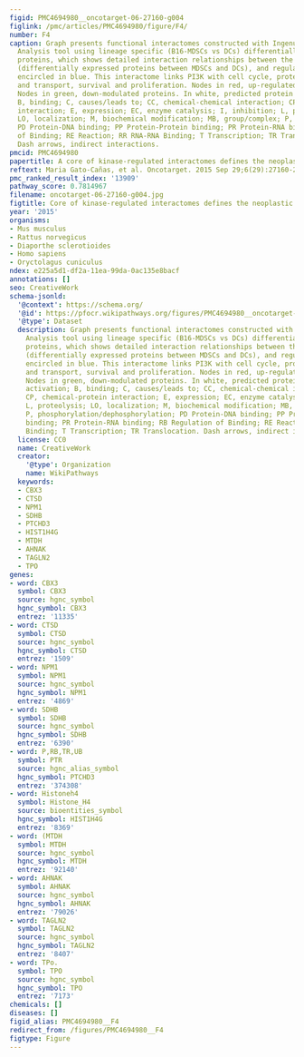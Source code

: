 ```yaml
---
figid: PMC4694980__oncotarget-06-27160-g004
figlink: /pmc/articles/PMC4694980/figure/F4/
number: F4
caption: Graph presents functional interactomes constructed with Ingenuity Pathway
  Analysis tool using lineage specific (B16-MDSCs vs DCs) differentially expressed
  proteins, which shows detailed interaction relationships between the input nodes
  (differentially expressed proteins between MDSCs and DCs), and regulatory kinases
  encircled in blue. This interactome links PI3K with cell cycle, protein synthesis
  and transport, survival and proliferation. Nodes in red, up-regulated proteins.
  Nodes in green, down-modulated proteins. In white, predicted protein nodes. A, activation;
  B, binding; C, causes/leads to; CC, chemical-chemical interaction; CP, chemical-protein
  interaction; E, expression; EC, enzyme catalysis; I, inhibition; L, proteolysis;
  LO, localization; M, biochemical modification; MB, group/complex; P, phosphorylation/dephosphorylation;
  PD Protein-DNA binding; PP Protein-Protein binding; PR Protein-RNA binding; RB Regulation
  of Binding; RE Reaction; RR RNA-RNA Binding; T Transcription; TR Translocation.
  Dash arrows, indirect interactions.
pmcid: PMC4694980
papertitle: A core of kinase-regulated interactomes defines the neoplastic MDSC lineage.
reftext: Maria Gato-Cañas, et al. Oncotarget. 2015 Sep 29;6(29):27160-27175.
pmc_ranked_result_index: '13909'
pathway_score: 0.7814967
filename: oncotarget-06-27160-g004.jpg
figtitle: Core of kinase-regulated interactomes defines the neoplastic MDSC lineage
year: '2015'
organisms:
- Mus musculus
- Rattus norvegicus
- Diaporthe sclerotioides
- Homo sapiens
- Oryctolagus cuniculus
ndex: e225a5d1-df2a-11ea-99da-0ac135e8bacf
annotations: []
seo: CreativeWork
schema-jsonld:
  '@context': https://schema.org/
  '@id': https://pfocr.wikipathways.org/figures/PMC4694980__oncotarget-06-27160-g004.html
  '@type': Dataset
  description: Graph presents functional interactomes constructed with Ingenuity Pathway
    Analysis tool using lineage specific (B16-MDSCs vs DCs) differentially expressed
    proteins, which shows detailed interaction relationships between the input nodes
    (differentially expressed proteins between MDSCs and DCs), and regulatory kinases
    encircled in blue. This interactome links PI3K with cell cycle, protein synthesis
    and transport, survival and proliferation. Nodes in red, up-regulated proteins.
    Nodes in green, down-modulated proteins. In white, predicted protein nodes. A,
    activation; B, binding; C, causes/leads to; CC, chemical-chemical interaction;
    CP, chemical-protein interaction; E, expression; EC, enzyme catalysis; I, inhibition;
    L, proteolysis; LO, localization; M, biochemical modification; MB, group/complex;
    P, phosphorylation/dephosphorylation; PD Protein-DNA binding; PP Protein-Protein
    binding; PR Protein-RNA binding; RB Regulation of Binding; RE Reaction; RR RNA-RNA
    Binding; T Transcription; TR Translocation. Dash arrows, indirect interactions.
  license: CC0
  name: CreativeWork
  creator:
    '@type': Organization
    name: WikiPathways
  keywords:
  - CBX3
  - CTSD
  - NPM1
  - SDHB
  - PTCHD3
  - HIST1H4G
  - MTDH
  - AHNAK
  - TAGLN2
  - TPO
genes:
- word: CBX3
  symbol: CBX3
  source: hgnc_symbol
  hgnc_symbol: CBX3
  entrez: '11335'
- word: CTSD
  symbol: CTSD
  source: hgnc_symbol
  hgnc_symbol: CTSD
  entrez: '1509'
- word: NPM1
  symbol: NPM1
  source: hgnc_symbol
  hgnc_symbol: NPM1
  entrez: '4869'
- word: SDHB
  symbol: SDHB
  source: hgnc_symbol
  hgnc_symbol: SDHB
  entrez: '6390'
- word: P,RB,TR,UB
  symbol: PTR
  source: hgnc_alias_symbol
  hgnc_symbol: PTCHD3
  entrez: '374308'
- word: Histoneh4
  symbol: Histone_H4
  source: bioentities_symbol
  hgnc_symbol: HIST1H4G
  entrez: '8369'
- word: (MTDH
  symbol: MTDH
  source: hgnc_symbol
  hgnc_symbol: MTDH
  entrez: '92140'
- word: AHNAK
  symbol: AHNAK
  source: hgnc_symbol
  hgnc_symbol: AHNAK
  entrez: '79026'
- word: TAGLN2
  symbol: TAGLN2
  source: hgnc_symbol
  hgnc_symbol: TAGLN2
  entrez: '8407'
- word: TPo.
  symbol: TPO
  source: hgnc_symbol
  hgnc_symbol: TPO
  entrez: '7173'
chemicals: []
diseases: []
figid_alias: PMC4694980__F4
redirect_from: /figures/PMC4694980__F4
figtype: Figure
---
```

